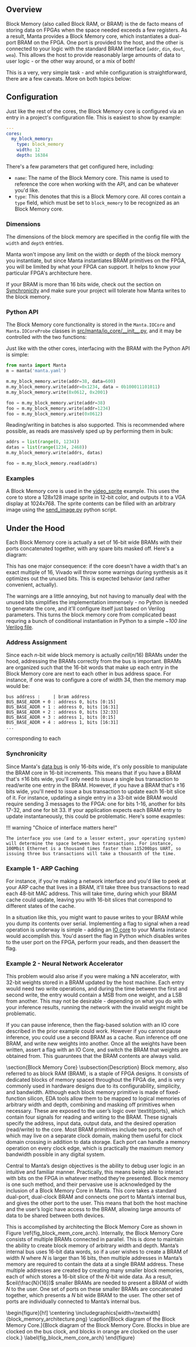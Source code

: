 
## Overview
Block Memory (also called Block RAM, or BRAM) is the de facto means of storing data on FPGAs when the space needed exceeds a few registers. As a result, Manta provides a Block Memory core, which instantiates a dual-port BRAM on the FPGA. One port is provided to the host, and the other is connected to your logic with the standard BRAM interface (`addr`, `din`, `dout`, `wea`). This allows the host to provide reasonably large amounts of data to user logic - or the other way around, or a mix of both!

This is a very, very simple task - and while configuration is straightforward, there are a few caveats. More on both topics below:

## Configuration

Just like the rest of the cores, the Block Memory core is configured via an entry in a project's configuration file. This is easiest to show by example:

```yaml
---
cores:
  my_block_memory:
    type: block_memory
    width: 12
    depth: 16384

```

There's a few parameters that get configured here, including:

- `name`: The name of the Block Memory core. This name is used to reference the core when working with the API, and can be whatever you'd like.
- `type`: This denotes that this is a Block Memory core. All cores contain a `type` field, which must be set to `block_memory` to be recognized as an Block Memory core.

### Dimensions
The dimensions of the block memory are specified in the config file with the `width` and `depth` entries.

Manta won't impose any limit on the width or depth of the block memory you instantiate, but since Manta instantiates BRAM primitives on the FPGA, you will be limited by what your FPGA can support. It helps to know your particular FPGA's architecture here.

If your BRAM is more than 16 bits wide, check out the section on [Synchronicity](#synchronicity) and make sure your project will tolerate how Manta writes to the block memory.


### Python API

The Block Memory core functionality is stored in the `Manta.IOCore` and `Manta.IOCoreProbe` classes in [src/manta/io_core/\_\_init\_\_.py](https://github.com/fischermoseley/manta/blob/main/src/manta/io_core/__init__.py), and it may be controlled with the two functions:

Just like with the other cores, interfacing with the BRAM with the Python API is simple:

```python
from manta import Manta
m = manta('manta.yaml')

m.my_block_memory.write(addr=38, data=600)
m.my_block_memory.write(addr=0x1234, data = 0b100011101011)
m.my_block_memory.write(0x0612, 0x2001)

foo = m.my_block_memory.write(addr=38)
foo = m.my_block_memory.write(addr=1234)
foo = m.my_block_memory.write(0x0612)
```

Reading/writing in batches is also supported. This is recommended where possible, as reads are massively sped up by performing them in bulk:

```python
addrs = list(range(0, 1234))
datas = list(range(1234, 2468))
m.my_block_memory.write(addrs, datas)

foo = m.my_block_memory.read(addrs)
```

### Examples

A Block Memory core is used in the [video_sprite](https://github.com/fischermoseley/manta/blob/main/examples/nexys_a7/video_sprite) example. This uses the core to store a 128x128 image sprite in 12-bit color, and outputs it to a VGA display at 1024x768. The sprite contents can be filled with an arbitrary image using the [send_image.py](https://github.com/fischermoseley/manta/blob/main/examples/nexys_a7/video_sprite/send_image.py) python script.

## Under the Hood

Each Block Memory core is actually a set of 16-bit wide BRAMs with their ports concatenated together, with any spare bits masked off. Here's a diagram:




This has one major consequence: if the core doesn't have a width that's an exact multiple of 16, Vivado will throw some warnings during synthesis as it optimizes out the unused bits. This is expected behavior (and rather convenient, actually).

The warnings are a little annoying, but not having to manually deal with the unused bits simplifies the implementation immensely - no Python is needed to generate the core, and it'll configure itself just based on Verilog parameters. This turns the block memory core from complicated beast requring a bunch of conditional instantiation in Python to a simple ~_100 line_ [Verilog file](https://github.com/fischermoseley/manta/blob/main/src/manta/block_memory.v).

### Address Assignment

Since each $n$-bit wide block memory is actually $ceil(n/16)$ BRAMs under the hood, addressing the BRAMs correctly from the bus is important. BRAMs are organized such that the 16-bit words that make up each entry in the Block Memory core are next to each other in bus address space. For instance, if one was to configure a core of width 34, then the memory map would be:

```
bus address :     | bram address
BUS_BASE_ADDR + 0 : address 0, bits [0:15]
BUS_BASE_ADDR + 1 : address 0, bits [16:31]
BUS_BASE_ADDR + 2 : address 0, bits [32:33]
BUS_BASE_ADDR + 3 : address 1, bits [0:15]
BUS_BASE_ADDR + 4 : address 1, bits [16:31]
...
```

corresponding to each


### Synchronicity

Since Manta's [data bus](../system_architecture) is only 16-bits wide, it's only possible to manipulate the BRAM core in 16-bit increments. This means that if you have a BRAM that's ≤16 bits wide, you'll only need to issue a single bus transaction to read/write one entry in the BRAM. However, if you have a BRAM that's ≥16 bits wide, you'll need to issue a bus transaction to update each 16-bit slice of it. For instance, updating a single entry in a 33-bit wide BRAM would require sending 3 messages to the FPGA: one for bits 1-16, another for bits 17-32, and one for bit 33. If your application expects each BRAM entry to update instantaneously, this could be problematic. Here's some exapmles:

!!! warning "Choice of interface matters here!"

    The interface you use (and to a lesser extent, your operating system) will determine the space between bus transactions. For instance, 100Mbit Ethernet is a thousand times faster than 115200bps UART, so issuing three bus transactions will take a thousanth of the time.

### Example 1 - ARP Caching
For instance, if you're making a network interface and you'd like to peek at your ARP cache that lives in a BRAM, it'll take three bus transactions to read each 48-bit MAC address. This will take time, during which your BRAM cache could update, leaving you with 16-bit slices that correspond to different states of the cache.

In a situation like this, you might want to pause writes to your BRAM while you dump its contents over serial. Implementing a flag to signal when a read operation is underway is simple - adding an [IO core](../io_core) to your Manta instance would accomplish this. You'd assert the flag in Python which disables writes to the user port on the FPGA, perform your reads, and then deassert the flag.

### Example 2 - Neural Network Accelerator
This problem would also arise if you were making a NN accelerator, with 32-bit weights stored in a BRAM updated by the host machine. Each entry would need two write operations, and during the time between the first and second write, the entry would contain a MSB from one weight, and a LSB from another. This may not be desirable - depending on what you do with your inference results, running the network with the invalid weight might be problematic.

If you can pause inference, then the flag-based solution with an IO core described in the prior example could work. However if you cannot pause inference, you could use a second BRAM as a cache. Run inference off one BRAM, and write new weights into another. Once all the weights have been written, assert a flag with an IO Core, and switch the BRAM that weights are obtained from. This guaruntees that the BRAM contents are always valid.

\section{Block Memory Core}
\subsection{Description}
Block memory, also referred to as block RAM (BRAM), is a staple of FPGA designs. It consists of dedicated blocks of memory spaced throughout the FPGA die, and is very commonly used in hardware designs due to its configurability, simplicity, and bandwidth. Although each block memory primitive is made of fixed-function silicon, EDA tools allow them to be mapped to logical memories of arbitrary width and depth, combining and masking off primitives when necessary. These are exposed to the user’s logic over \textit{ports}, which contain four signals for reading and writing to the BRAM. These signals specify the address, input data, output data, and the desired operation (read/write) to the core. Most BRAM primitives include two ports, each of which may live on a separate clock domain, making them useful for clock domain crossing in addition to data storage. Each port can handle a memory operation on every clock edge, which is practically the maximum memory bandwidth possible in any digital system.

Central to Manta’s design objectives is the ability to debug user logic in an intuitive and familiar manner. Practically, this means being able to interact with bits on the FPGA in whatever method they’re presented. Block memory is one such method, and their pervasive use is acknowledged by the inclusion of a Block Memory Core in Manta. This core takes a standard dual-port, dual-clock BRAM and connects one port to Manta’s internal bus, and gives the other port to the user. This means that both the host machine and the user’s logic have access to the BRAM, allowing large amounts of data to be shared between both devices.

This is accomplished by architecting the Block Memory Core as shown in Figure \ref{fig_block_mem_core_arch}. Internally, the Block Memory Core consists of multiple BRAMs connected in parallel. This is done to maintain the ability to create block memory of arbitrary width and depth.  Manta’s internal bus uses 16-bit data words, so if a user wishes to create a BRAM of width $N$ where $N$ is larger than 16 bits, then multiple addresses in Manta’s memory are required to contain the data at a single BRAM address. These multiple addresses are created by creating many smaller block memories, each of which stores a 16-bit slice of the $N$-bit wide data. As a result, $ceil(\frac{N}{16})$ smaller BRAMs are needed to present a BRAM of width $N$ to the user. One set of ports on these smaller BRAMs are concatenated together, which presents a $N$ bit wide BRAM to the user. The other set of ports are individually connected to Manta’s internal bus.

\begin{figure}[h!]
\centering
\includegraphics[width=\textwidth]{block_memory_architecture.png}
\caption[Block diagram of the Block Memory Core.]{Block diagram of the Block Memory Core. Blocks in blue are clocked on the bus clock, and blocks in orange are clocked on the user clock.}
\label{fig_block_mem_core_arch}
\end{figure}